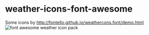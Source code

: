 # weather-icons-font-awesome
Some icons by http://fontello.github.io/weathercons.font/demo.html 
![font awesome weather icon pack](https://github.com/Hvitrevs/weather-icons-font-awesome/assets/134542496/1583a04a-6b9d-4aeb-8120-35ce50f15236)

